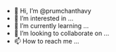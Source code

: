 - 👋 Hi, I’m @prumchanthavy
- 👀 I’m interested in ...
- 🌱 I’m currently learning ...
- 💞️ I’m looking to collaborate on ...
- 📫 How to reach me ...

<!---
prumchanthavy/prumchanthavy is a ✨ special ✨ repository because its `README.md` (this file) appears on your GitHub profile.
You can click the Preview link to take a look at your changes.
--->
